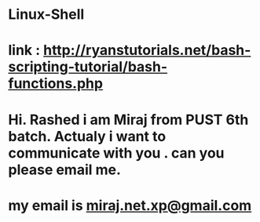 # Linux-Shell
# link : http://ryanstutorials.net/bash-scripting-tutorial/bash-functions.php


# Hi. Rashed i am Miraj from PUST 6th batch. Actualy i want to communicate with you . can you please email me.
# my email is miraj.net.xp@gmail.com  
